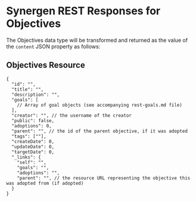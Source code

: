 # Synergen REST Responses for Objectives

The Objectives data type will be transformed and returned as the value of the `content` JSON property as follows:

## Objectives Resource

```json5
{
  "id": "",
  "title": "",
  "description": "",
  "goals": [
    // Array of goal objects (see accompanying rest-goals.md file)
  ],
  "creator": "", // the username of the creator
  "public": false,
  "adoptions": 0,
  "parent": "", // the id of the parent objective, if it was adopted
  "tags": [""],
  "createDate": 0,
  "updateDate": 0,
  "targetDate": 0,
  "_links": {
    "self": "",
    "goals": "",
    "adoptions": "",
    "parent": "", // the resource URL representing the objective this was adopted from (if adopted)
  }
}
```
